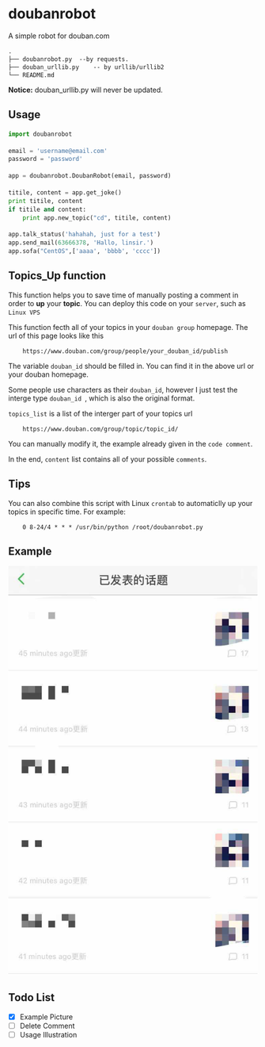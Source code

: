 # doubanrobot

A simple robot for douban.com

    .
    ├── doubanrobot.py  --by requests.
    ├── douban_urllib.py	-- by urllib/urllib2
    └── README.md

**Notice:** douban_urllib.py will never be updated.

## Usage

``` python
import doubanrobot

email = 'username@email.com'
password = 'password'

app = doubanrobot.DoubanRobot(email, password)

titile, content = app.get_joke()
print titile, content
if titile and content:
    print app.new_topic("cd", titile, content)

app.talk_status('hahahah, just for a test')
app.send_mail(63666378, 'Hallo, linsir.')
app.sofa("CentOS",['aaaa', 'bbbb', 'cccc'])
```

## Topics_Up function

This function helps you to save time of manually posting a comment in order to **up** your **topic**. You can deploy this code on your `server`, such as `Linux VPS`

This function fecth all of your topics in your `douban group` homepage. The url of this page looks like this 

```
	https://www.douban.com/group/people/your_douban_id/publish
```

The variable `douban_id` should be filled in. You can find it in the above url or your douban homepage. 

Some people use characters as their `douban_id`, however I just test the interge type `douban_id `, which is also the original format.


`topics_list` is a list of the interger part of your topics url 

```
	https://www.douban.com/group/topic/topic_id/
```

You can manually modify it, the example already given in the `code comment`.

In the end, `content` list contains all of your possible `comments`.

## Tips

You can also combine this script with Linux `crontab` to automaticlly up your topics in specific time. For example:

```
	0 8-24/4 * * * /usr/bin/python /root/doubanrobot.py
```


## Example

![up_topics_example](up_topics_example.jpg)

## Todo List

- [x] Example Picture
- [ ] Delete Comment
- [ ] Usage Illustration
